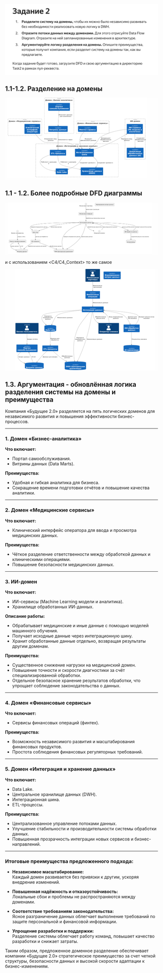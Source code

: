 ![img.png](images/img.png)

## 1.1-1.2. Разделение на домены

![img_1.png](images/img_1.png)

## 1.1 - 1.2. Более подробные DFD диаграммы

![img_2.png](images/img_2.png)

и с использованием <C4/C4_Context> то же самое

![img_3.png](images/img_3.png)

## 1.3. Аргументация - обновлённая логика разделения системы на домены и преимущества

Компания «Будущее 2.0» разделяется на пять логических доменов для независимого развития и повышения эффективности бизнес-процессов.

---

### 1. Домен «Бизнес-аналитика»

**Что включает:**
- Портал самообслуживания.
- Витрины данных (Data Marts).

**Преимущества:**
- Удобная и гибкая аналитика для бизнеса.
- Сокращение времени подготовки отчётов и повышение качества аналитики.

---

### 2. Домен «Медицинские сервисы»

**Что включает:**
- Клинический интерфейс оператора для ввода и просмотра медицинских данных.

**Преимущества:**
- Чёткое разделение ответственности между обработкой данных и клиническими операциями.
- Повышение безопасности медицинских данных.

---

### 3. ИИ-домен

**Что включает:**
- ИИ-сервисы (Machine Learning модели и аналитика).
- Хранилище обработанных ИИ-данных.

**Описание работы:**
- Обрабатывает медицинские и иные данные с помощью моделей машинного обучения.
- Получает исходные данные через интеграционную шину.
- Хранит обработанные данные отдельно, возвращая результаты другим доменам.

**Преимущества:**
- Существенное снижение нагрузки на медицинский домен.
- Повышение точности и скорости диагностики за счёт специализированной обработки.
- Отдельное безопасное хранение результатов обработки, что упрощает соблюдение законодательства о данных.

---

### 4. Домен «Финансовые сервисы»

**Что включает:**
- Сервисы финансовых операций (финтех).

**Преимущества:**
- Возможность независимого развития и масштабирования финансовых продуктов.
- Простота соблюдения финансовых регуляторных требований.

---

### 5. Домен «Интеграция и хранение данных»

**Что включает:**
- Data Lake.
- Центральное хранилище данных (DWH).
- Интеграционная шина.
- ETL-процессы.

**Преимущества:**
- Централизованное управление потоками данных.
- Улучшение стабильности и производительности системы обработки данных.
- Повышенная прозрачность интеграции новых сервисов и бизнес-направлений.

---

### Итоговые преимущества предложенного подхода:

- **Независимое масштабирование:**  
  Каждый домен развивается без привязки к другим, ускоряя внедрение изменений.

- **Повышенная надёжность и отказоустойчивость:**  
  Локальные сбои и проблемы не распространяются между доменами.

- **Соответствие требованиям законодательства:**  
  Ясное разграничение данных облегчает выполнение требований по защите персональной и финансовой информации.

- **Упрощение разработки и поддержки:**  
  Разделение системы облегчает работу команд, повышает качество разработки и снижает затраты.

Таким образом, предложенное доменное разделение обеспечивает компании «Будущее 2.0» стратегическое преимущество за счет четкой структуры, безопасности данных и высокой скорости адаптации к бизнес-изменениям.

